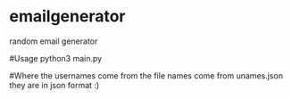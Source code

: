 # emailgenerator
random email generator


#Usage 
python3 main.py


#Where the usernames come from
the file names come from unames.json they are in json format :)
